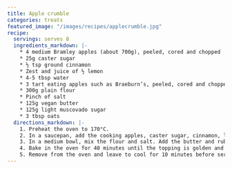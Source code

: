 ```yaml
---
title: Apple crumble
categories: treats
featured_image: "/images/recipes/applecrumble.jpg"
recipe:
  servings: serves 8
  ingredients_markdown: |-
    * 4 medium Bramley apples (about 700g), peeled, cored and chopped
    * 25g caster sugar
    * ½ tsp ground cinnamon
    * Zest and juice of ½ lemon
    * 4-5 tbsp water
    * 3 tart eating apples such as Braeburn’s, peeled, cored and chopped
    * 300g plain flour
    * Pinch of salt
    * 125g vegan butter
    * 125g light muscovado sugar
    * 3 tbsp oats
  directions_markdown: |-
    1. Preheat the oven to 170°C.
    2. In a saucepan, add the cooking apples, caster sugar, cinnamon, lemon zest and juice and water. Bring to a simmer, cover and cook for 5 minutes, or until the apples have started to soften. Remove from the heat and mix in the eating apples. Transfer to a baking dish. Let the fruit cool before adding the crumble topping.
    3. In a medium bowl, mix the flour and salt. Add the butter and rub together with your fingertips until the mixture looks like breadcrumbs. Stir in the sugar, then scatter the topping over the fruit, but don’t press down. Sprinkle the topping with oats. If making ahead of time, chill until ready to bake.
    4. Bake in the oven for 40 minutes until the topping is golden and crisp, and the juices are starting to bubble up around the edges.
    5. Remove from the oven and leave to cool for 10 minutes before serving.
---
```

